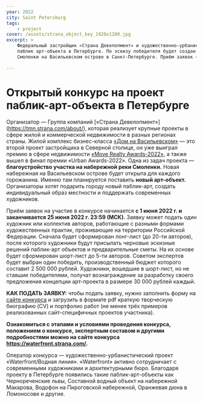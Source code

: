 ```yaml
---
year: 2022
city: Saint Petersburg
tags:
    - project
cover: /assets/strana_object_key_1920x1280.jpg
excerpt: >
    Федеральный застройщик «Страна Девелопмент» и художественно-урбанистический проект «Waterfront/Водная линия» объявляют открытый конкурс на проект 
    паблик арт-объекта в Петербурге. По эскизу победителя будет создан арт-объект, который станет частью комплексного дизайн-проекта набережной реки 
    Смоленки на Васильевском острове в Санкт-Петербурге. Приём заявок — до 25 июня 2022.
    
---
```


# Открытый конкурс на проект паблик-арт-объекта в Петербурге

Организатор — Группа компаний [«Страна Девелопмент»] (https://tmn.strana.com/about/), которая реализует крупные проекты в сфере жилой и коммерческой 
недвижимости в разных регионах страны. Жилой комплекс бизнес-класса [«Дом на Васильевском»](https://tmn.strana.com/projects/home-on-Vasilievsky)  — 
это второй проект застройщика в Северной столице, он уже выиграл премию в сфере недвижимости [«Move Realty Awards-2022»](https://moverealtyawards.ru/archive), а также вышел в финал премии «Urban 
Awards-2022». Одна из задач проекта — **благоустройство участка на набережной реки Смоленки.** Новая набережная на Васильевском острове будет открыта для 
каждого горожанина. Именно там планируется поставить **новый арт-объект.** Организаторы хотят подарить городу новый паблик-арт, создать индивидуальный 
образ местности и поддержать современных художников. 


Приём заявок на участие в конкурсе начинается **с 1 июня 2022 г. и заканчивается 25 июня 2022 г. 23:59 (МСК).** Заявку может подать один художник или 
коллектив авторов, работающие с разными формами художественных практик, проживающие на территории Российской Федерации. Сначала будет сформирован лонг-лист
(до 20-ти авторов), после которого художники будут присылать черновые эскизные решений паблик-арт объектов и предварительные сметы. На их основе будет 
сформирован шорт-лист до 5-ти авторов. Советом экспертов будет выбран один победить, производственный бюджет которого составит 2 500 000 рублей. Художники,
вошедшие в шорт-лист, но не ставшие победителями, получат вознаграждение за разработку своего предложения концепции арт-проекта в размере 30 000 рублей 
каждый.


**КАК ПОДАТЬ ЗАЯВКУ:** чтобы подать заявку, нужно заполнить форму на [сайте конкурса](https://waterfront.strana.com/) и загрузить в формате pdf краткую 
творческую биографию (CV) и портфолио работ (не менее трёх примеров реализованных сайт-специфичных проектов участника).


**Ознакомиться с этапами и условиями проведения конкурса, положением о конкурсе, экспертным составом и другими подробностями можно на сайте 
конкурса https://waterfront.strana.com/.**


Оператор конкурса — художественно-урбанистический проект «Waterfront/Водная линия». «Waterfront» активно сотрудничает с современными художниками и 
архитектурными бюро. Благодаря проекту в Петербурге появились такие паблик-арт-объекты как Чернореченские львы, Составной водный объект на набережной 
Макарова, Водофон на Пироговской набережной, Оранжевая дюна в Ломоносове и другие.
